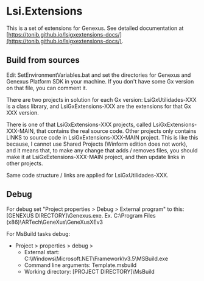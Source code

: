 ﻿# Lsi.Extensions
This is a set of extensions for Genexus. See detailed documentation at 
[https://tonib.github.io/lsigxextensions-docs/](https://tonib.github.io/lsigxextensions-docs/).

## Build from sources

Edit SetEnvironmentVariables.bat and set the directories for Genexus and Genexus 
Platform SDK in your machine. If you don't have some Gx version on that file,
you can comment it.

There are two projects in solution for each Gx version: 
LsiGxUtilidades-XXX is a class library, and LsiGxExtensions-XXX
are the extensions for that Gx XXX version.

There is one of that LsiGxExtensions-XXX projects, called LsiGxExtensions-XXX-MAIN,
that contains the real source code. Other projects only contains LINKS to source
code in LsiGxExtensions-XXX-MAIN project.
This is like this because, I cannot use Shared Projects (Winform edition does not
work), and it means that, to make any change that adds / removes files, you should
make it at LsiGxExtensions-XXX-MAIN project, and then update links in other projects.

Same code structure / links are applied for LsiGxUtilidades-XXX.

## Debug
For debug set "Project properties > Debug > External program" to this:
[GENEXUS DIRECTORY]\Genexus.exe. Ex. C:\Program Files (x86)\ARTech\GeneXus\GeneXusXEv3

For MsBuild tasks debug:
* Project > properties > debug > 
	* External start: C:\Windows\Microsoft.NET\Framework\v3.5\MSBuild.exe
	* Command line arguments: Template.msbuild
	* Working directory: [PROJECT DIRECTORY]\MsBuild

